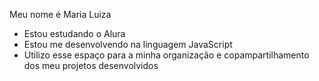 Meu nome é Maria Luiza 



- Estou estudando o Alura
- Estou me desenvolvendo na linguagem JavaScript
- Utilizo esse espaço para a minha organização e copampartilhamento dos meu projetos desenvolvidos
  
